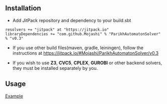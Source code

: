 ## Installation
- Add JitPack repository and dependency to your build.sbt
```
resolvers += "jitpack" at "https://jitpack.io"
libraryDependencies += "com.github.Mojashi" % "ParikhAutomatonSolver" % "v0.3"	
```
- If you use other build files(maven, gradle, leiningen), follow the instructions at https://jitpack.io/#Mojashi/ParikhAutomatonSolver/v0.3

- If you wish to use **Z3**, **CVC5**, **CPLEX**, **GUROBI** or other backend solvers, they must be installed separately by you.

## Usage
[Example](https://github.com/Mojashi/ParikhAutomatonSolver/blob/master/src/test/scala/solver/mp/MIPExactSolverTest.scala)